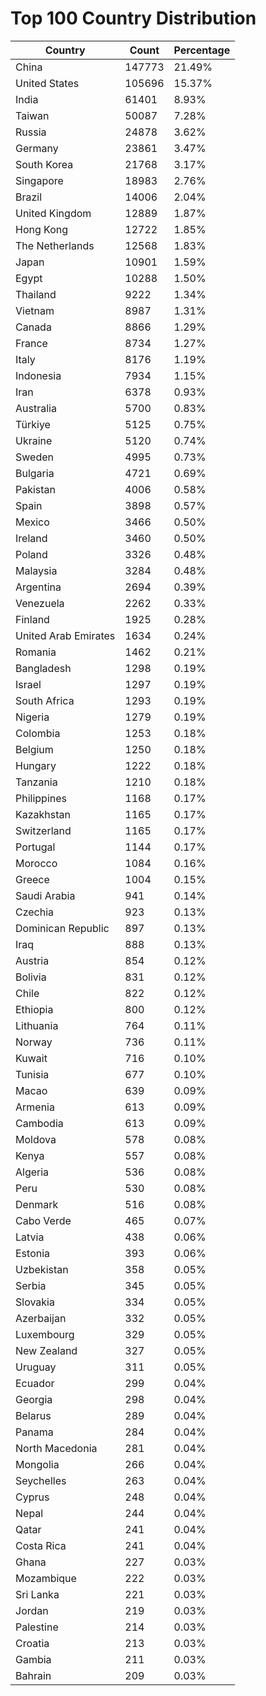 # Top 100 Country Distribution
| Country | Count | Percentage |
|----|----|----|
| China | 147773 | 21.49% |
| United States | 105696 | 15.37% |
| India | 61401 | 8.93% |
| Taiwan | 50087 | 7.28% |
| Russia | 24878 | 3.62% |
| Germany | 23861 | 3.47% |
| South Korea | 21768 | 3.17% |
| Singapore | 18983 | 2.76% |
| Brazil | 14006 | 2.04% |
| United Kingdom | 12889 | 1.87% |
| Hong Kong | 12722 | 1.85% |
| The Netherlands | 12568 | 1.83% |
| Japan | 10901 | 1.59% |
| Egypt | 10288 | 1.50% |
| Thailand | 9222 | 1.34% |
| Vietnam | 8987 | 1.31% |
| Canada | 8866 | 1.29% |
| France | 8734 | 1.27% |
| Italy | 8176 | 1.19% |
| Indonesia | 7934 | 1.15% |
| Iran | 6378 | 0.93% |
| Australia | 5700 | 0.83% |
| Türkiye | 5125 | 0.75% |
| Ukraine | 5120 | 0.74% |
| Sweden | 4995 | 0.73% |
| Bulgaria | 4721 | 0.69% |
| Pakistan | 4006 | 0.58% |
| Spain | 3898 | 0.57% |
| Mexico | 3466 | 0.50% |
| Ireland | 3460 | 0.50% |
| Poland | 3326 | 0.48% |
| Malaysia | 3284 | 0.48% |
| Argentina | 2694 | 0.39% |
| Venezuela | 2262 | 0.33% |
| Finland | 1925 | 0.28% |
| United Arab Emirates | 1634 | 0.24% |
| Romania | 1462 | 0.21% |
| Bangladesh | 1298 | 0.19% |
| Israel | 1297 | 0.19% |
| South Africa | 1293 | 0.19% |
| Nigeria | 1279 | 0.19% |
| Colombia | 1253 | 0.18% |
| Belgium | 1250 | 0.18% |
| Hungary | 1222 | 0.18% |
| Tanzania | 1210 | 0.18% |
| Philippines | 1168 | 0.17% |
| Kazakhstan | 1165 | 0.17% |
| Switzerland | 1165 | 0.17% |
| Portugal | 1144 | 0.17% |
| Morocco | 1084 | 0.16% |
| Greece | 1004 | 0.15% |
| Saudi Arabia | 941 | 0.14% |
| Czechia | 923 | 0.13% |
| Dominican Republic | 897 | 0.13% |
| Iraq | 888 | 0.13% |
| Austria | 854 | 0.12% |
| Bolivia | 831 | 0.12% |
| Chile | 822 | 0.12% |
| Ethiopia | 800 | 0.12% |
| Lithuania | 764 | 0.11% |
| Norway | 736 | 0.11% |
| Kuwait | 716 | 0.10% |
| Tunisia | 677 | 0.10% |
| Macao | 639 | 0.09% |
| Armenia | 613 | 0.09% |
| Cambodia | 613 | 0.09% |
| Moldova | 578 | 0.08% |
| Kenya | 557 | 0.08% |
| Algeria | 536 | 0.08% |
| Peru | 530 | 0.08% |
| Denmark | 516 | 0.08% |
| Cabo Verde | 465 | 0.07% |
| Latvia | 438 | 0.06% |
| Estonia | 393 | 0.06% |
| Uzbekistan | 358 | 0.05% |
| Serbia | 345 | 0.05% |
| Slovakia | 334 | 0.05% |
| Azerbaijan | 332 | 0.05% |
| Luxembourg | 329 | 0.05% |
| New Zealand | 327 | 0.05% |
| Uruguay | 311 | 0.05% |
| Ecuador | 299 | 0.04% |
| Georgia | 298 | 0.04% |
| Belarus | 289 | 0.04% |
| Panama | 284 | 0.04% |
| North Macedonia | 281 | 0.04% |
| Mongolia | 266 | 0.04% |
| Seychelles | 263 | 0.04% |
| Cyprus | 248 | 0.04% |
| Nepal | 244 | 0.04% |
| Qatar | 241 | 0.04% |
| Costa Rica | 241 | 0.04% |
| Ghana | 227 | 0.03% |
| Mozambique | 222 | 0.03% |
| Sri Lanka | 221 | 0.03% |
| Jordan | 219 | 0.03% |
| Palestine | 214 | 0.03% |
| Croatia | 213 | 0.03% |
| Gambia | 211 | 0.03% |
| Bahrain | 209 | 0.03% |
